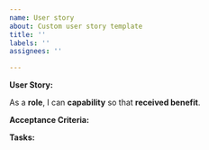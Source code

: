```yaml
---
name: User story
about: Custom user story template
title: ''
labels: ''
assignees: ''

---
```


**User Story:**

As a **role**, I can **capability** so that **received benefit**.

**Acceptance Criteria:**


**Tasks:**
